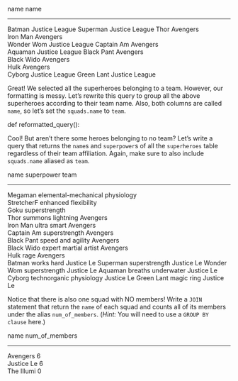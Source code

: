 name        name          
----------  --------------
Batman      Justice League
Superman    Justice League
Thor        Avengers      
Iron Man    Avengers      
Wonder Wom  Justice League
Captain Am  Avengers      
Aquaman     Justice League
Black Pant  Avengers      
Black Wido  Avengers      
Hulk        Avengers      
Cyborg      Justice League
Green Lant  Justice League


Great!  We selected all the superheroes belonging to a team.  However, our formatting is messy.  Let’s rewrite this query to group all the above superheroes according to their team name.  Also, both columns are called `name`, so let’s set the `squads.name` to `team`.

def reformatted_query():

Cool!  But aren’t there some heroes belonging to no team?  Let’s write a query that returns the `name`s and `superpower`s of all the `superheroes` table regardless of their team affiliation.  Again, make sure to also include `squads.name` aliased as `team`.


name        superpower                       team      
----------  -------------------------------  ----------
Megaman     elemental-mechanical physiology            
StretcherF  enhanced flexibility                       
Goku        superstrength                              
Thor        summons lightning                Avengers  
Iron Man    ultra smart                      Avengers  
Captain Am  superstrength                    Avengers  
Black Pant  speed and agility                Avengers  
Black Wido  expert martial artist            Avengers  
Hulk        rage                             Avengers  
Batman      works hard                       Justice Le
Superman    superstrength                    Justice Le
Wonder Wom  superstrength                    Justice Le
Aquaman     breaths underwater               Justice Le
Cyborg      technorganic physiology          Justice Le
Green Lant  magic ring                       Justice Le


Notice that there is also one squad with NO members!  Write a `JOIN` statement that return the `name` of each squad and counts all of its members under the alias `num_of_members`.  (*Hint:* You will need to use a `GROUP BY clause` here.)

name        num_of_members
----------  --------------
Avengers    6             
Justice Le  6             
The Illumi  0             
